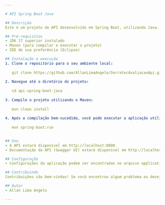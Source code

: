```yaml
---

# API Spring Boot Java

## Descrição
Este é um projeto de API desenvolvido em Spring Boot, utilizando Java.

## Pré-requisitos
- JDK 17 superior instalado
- Maven (para compilar e executar o projeto)
- IDE de sua preferência (Eclipse)

## Instalação e execução
1. Clone o repositório para o seu ambiente local:
   
   git clone https://github.com/AllanLimaAngelo/SerratecAvaliacaoApi.git
   
2. Navegue até o diretório do projeto:
   
   cd api-spring-boot-java
   
3. Compile o projeto utilizando o Maven:
   
   mvn clean install
   
4. Após a compilação bem-sucedida, você pode executar a aplicação utilizando o seguinte comando:
   
   mvn spring-boot:run
   

## Uso
- A API estará disponível em http://localhost:8080.
- Documentação da API (Swagger UI) estará disponível em http://localhost:8080/swagger-ui.html.

## Configuração
- Configurações da aplicação podem ser encontradas no arquivo application.properties localizado em src/main/resources.

## Contribuindo
Contribuições são bem-vindas! Se você encontrou algum problema ou deseja adicionar novos recursos, sinta-se à vontade para abrir uma issue ou enviar um pull request.

## Autor
- Allan Lima Angelo

---
```

